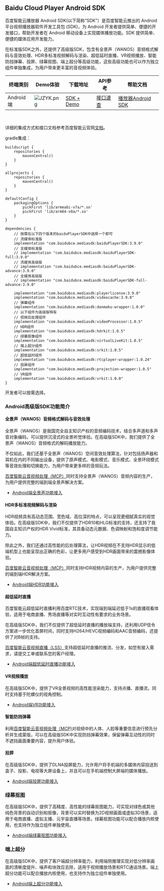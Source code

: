 ## Baidu Cloud Player Android SDK

百度智能云播放器 Android SDK(以下简称“SDK”）是百度智能云推出的 Android 平台视频播放器软件开发工具包 (SDK)，为 Android 开发者提供简单、便捷的开发接口，帮助开发者在 Android 移动设备上实现媒体播放功能。SDK 提供简单、便捷的媒体应用开发能力。

在标准版SDK之外，还提供了高级版SDK，包含有全景声（WANOS）音频格式解码与音效处理、HDR多标准视频解码与渲染、超低延时直播、VR视频播放、智能防挡弹幕、投屏、绿幕抠图、端上超分等高级功能，这些高级功能也可以作为独立组件单独集成，为用户带来更丰富的音视频体验。


| 终端类别 | Demo体验 | 下载地址 | API参考 | 帮助文档 |
| --- | --- | --- | --- | --- |
| Android端 | ![JZYK.png](https://bce.bdstatic.com/doc/bce-doc/MCT/JZYK_733369a.png) |[SDK + Demo](https://cloud.baidu.com/doc/Developer/index.html)  |  [接口速查](https://cloud.baidu.com/doc/VideoCreatingSDK/s/Eldy8a0wc)  |[播放器Android SDK](https://cloud.baidu.com/doc/VideoCreatingSDK/s/Wldy8749w) |

<br>

详细的集成方式和接口文档参考百度智能云官网[文档](https://cloud.baidu.com/doc/VideoCreatingSDK/s/Wldy8749w)。

gradle集成：
```
buildscript {
    repositories {
        mavenCentral()
    }
}

allprojects {
    repositories {
        mavenCentral()
    }
}

defaultConfig {
    packagingOptions {
        pickFirst 'lib/armeabi-v7a/*.so'
        pickFirst 'lib/arm64-v8a/*.so'
    }
}

dependencies {
    // 按需在以下四个版本的baiduPlayerSDK中选择一个即可
    // 流媒体标准版
    implementation "com.baidubce.mediasdk:baiduPlayerSDK:3.9.0"
    // 全媒体标准版
    // implementation "com.baidubce.mediasdk:baiduPlayerSDK-full:3.9.0"
    // 流媒体高级版
    // implementation "com.baidubce.mediasdk:baiduPlayerSDK-advance:3.9.0"
    // 全媒体高级版
    // implementation "com.baidubce.mediasdk:baiduPlayerSDK-full-advance:3.9.0"
    
    implementation "com.baidubce.mediasdk:playerlicense:3.9.0"
    implementation "com.baidubce.mediasdk:videocache:3.9.0"
    // 弹幕组件
    implementation "com.baidubce.mediasdk:danmaku-wrapper:1.0.0"
    // 以下组件为高级版特有
    // 视频后处理组件
    implementation "com.baidubce.mediasdk:videoProcessor:1.0.5"
    // HDR组件
    implementation "com.baidubce.mediasdk:hdrkit:1.0.5"
    // 绿幕抠像组件
    implementation "com.baidubce.mediasdk:virtualLiveKit:1.0.5"
    // 端上超分组件
    implementation "com.baidubce.mediasdk:srkit:1.0.5"
    // 超低延时组件
    implementation "com.baidubce.mediasdk:rtcplayer-wrapper:1.0.24"
    // 投屏组件
    implementation "com.baidubce.mediasdk:projection-wrapper:1.0.5"
    // VR组件
    implementation "com.baidubce.mediasdk:vrkit:1.0.0"
}
```

开发者可以按需选择。

### Android高级版SDK功能简介

#### 全景声（WANOS）音频格式解码与音效处理

全景声（WANOS）是我国完全自主知识产权的音频编码技术，结合多声道和多声音对象编码，可以提供沉浸式的全景听觉体验。在高级版SDK中，我们提供了全景声（WANOS）音频格式的解码播放能力。

不仅如此，我们还基于全景声（WANOS）空间音效处理算法，针对包括扬声器和耳机在内的不同输出设备，提供了原声模式、电影模式、音乐模式、全景环绕模式等音效处理和切换能力，为用户带来更多样的音频玩法。

[百度智能云音视频处理（MCP）](https://cloud.baidu.com/product/mct.html)同时支持全景声（WANOS）音频内容的生产，为用户提供完整的端到端全景声解决方案。

- [Android端全景声功能接入](https://cloud.baidu.com/doc/VideoCreatingSDK/s/Zldy8fl3m)


#### HDR多标准视频解码与渲染
HDR视频具有高动态范围、宽色域、高位深的特点，可以呈现更细腻真实的视觉体验。在高级版SDK中，我们不仅提供了HDR10和HLG标准的支持，还支持了我国自主知识产权的HDR Vivid标准，其具备动态元数据、色调映射和饱和度调节能力。

除此之外，我们还通过高性能的后处理算法，让HDR视频在不支持HDR显示的低端机型上也能呈现出正确的色彩，让更多用户感受到HDR画面带来的震撼影像体验。

[百度智能云音视频处理（MCP）](https://cloud.baidu.com/product/mct.html)同时支持HDR视频内容的生产，为用户提供完整的端到端HDR解决方案。

- [Android端HDR功能接入](https://cloud.baidu.com/doc/VideoCreatingSDK/s/1ldy8hxoy)


#### 超低延时直播
百度智能云超低延时直播利用百度RTC技术，实现端到端延迟低于1s的直播观看体验，适用于电商直播、秀场直播等对实时互动性有要求的业务场景。

在高级版SDK中，我们不仅提供了超低延时直播的播放端支持，还利用UDP信令方案进一步优化首屏时间，同时支持H264/HEVC视频编码和AAC音频编码，还提供了对B帧的支持。

[百度智能云音视频直播（LSS）](https://cloud.baidu.com/product/lss.html)支持超低延时直播的推流、分发，如您有接入需求，请提交工单或联系您的客户经理。

- [Android端超低延时直播功能接入](https://cloud.baidu.com/doc/VideoCreatingSDK/s/jldy8jn9x)


#### VR视频播放
在高级版SDK中，提供了VR全景视频的高性能渲染能力，支持点播、直播流，同时支持基于陀螺仪的视角控制。

- [Android端VR功能接入](https://cloud.baidu.com/doc/VideoCreatingSDK/s/Klfbz7ib9)


#### 智能防挡弹幕
利用[百度智能云音视频处理（MCP)](https://cloud.baidu.com/product/mct.html)对视频中的人体、人脸等重要信息进行预先分析并生成蒙版，可以在高级版SDK中实现防挡弹幕效果，保留弹幕互动性的同时不遮挡画面重要内容，提升用户体验。

#### 投屏
在高级版SDK中，提供了DLNA投屏能力，允许用户将手机端的多媒体内容投送到盒子、投影、电视等大屏设备上，并且可以在手机端控制大屏端的媒体播放。


- [Android端投屏功能接入](https://cloud.baidu.com/doc/VideoCreatingSDK/s/Jlfbyvd7c)


### 绿幕抠图
在高级版SDK中，提供了高精度、高性能的绿幕抠图能力，可实现对绿色或其他纯色背景的自动识别和抠像，背景可以实时替换为2D视频画面或虚拟3D场景，适用于电商直播、虚拟主播、元宇宙直播等场景。绿幕抠图功能可以配合播放内核使用，也支持作为独立组件单独使用。

- [Android端绿幕抠图功能接入](https://cloud.baidu.com/doc/VideoCreatingSDK/s/Rliij6p24)


### 端上超分
在高级版SDK中，提供了客户端超分辨率能力，利用端侧推理实现对低分辨率画面的清晰度提升、噪声和块效应去除，适用于视频播放场景和RTC通话场景。端上超分功能可以配合播放内核使用，也支持作为独立组件单独使用。

- [Android端上超分功能接入](https://cloud.baidu.com/doc/VideoCreatingSDK/s/Dlu6wi706)